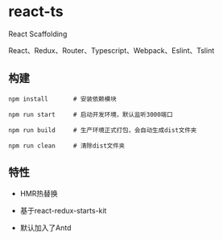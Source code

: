 # react-ts

React Scaffolding

React、Redux、Router、Typescript、Webpack、Eslint、Tslint

## 构建

```
npm install       # 安装依赖模块
```

```
npm run start     # 启动开发环境，默认监听3000端口
```

```
npm run build     # 生产环境正式打包，会自动生成dist文件夹
```

```
npm run clean     # 清除dist文件夹
```

## 特性

* HMR热替换

* 基于react-redux-starts-kit

* 默认加入了Antd
